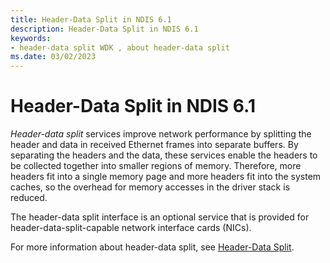 ```yaml
---
title: Header-Data Split in NDIS 6.1
description: Header-Data Split in NDIS 6.1
keywords:
- header-data split WDK , about header-data split
ms.date: 03/02/2023
---
```


# Header-Data Split in NDIS 6.1





*Header-data split* services improve network performance by splitting the header and data in received Ethernet frames into separate buffers. By separating the headers and the data, these services enable the headers to be collected together into smaller regions of memory. Therefore, more headers fit into a single memory page and more headers fit into the system caches, so the overhead for memory accesses in the driver stack is reduced.

The header-data split interface is an optional service that is provided for header-data-split-capable network interface cards (NICs).

For more information about header-data split, see [Header-Data Split](header-data-split.md).

 

 





